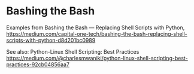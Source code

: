 # Bashing the Bash
Examples from Bashing the Bash — Replacing Shell Scripts with Python,
https://medium.com/capital-one-tech/bashing-the-bash-replacing-shell-scripts-with-python-d8d201bc0989

See also:
Python-Linux Shell Scripting: Best Practices
https://medium.com/@charlesmwaniki/python-linux-shell-scripting-best-practices-92cb04856aa7
